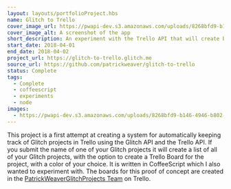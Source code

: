 ```yaml
---
layout: layouts/portfolioProject.hbs
name: Glitch to Trello
cover_image_url: https://pwapi-dev.s3.amazonaws.com/uploads/8268bfd9-b146-4946-b802-7b42100ec4d1
cover_image_alt: A screenshot of the app
short_description: An experiment with the Trello API that will create boards for your existing Glitch projects.
start_date: 2018-04-01
end_date: 2018-04-02
project_url: https://glitch-to-trello.glitch.me
source_url: https://github.com/patrickweaver/glitch-to-trello
status: Complete
tags:
  - Complete
  - coffeescript
  - experiments
  - node
images:
  - https://pwapi-dev.s3.amazonaws.com/uploads/8268bfd9-b146-4946-b802-7b42100ec4d1
---
```


This project is a first attempt at creating a system for automatically keeping track of Glitch projects in Trello using the Glitch API and the Trello API. If you submit the name of one of your Glitch projects it will create a list of all of your Glitch projects, with the option to create a Trello Board for the project, with a color of your choice. It is written in CoffeeScript which I also wanted to experiment with. The boards for this proof of concept are created in the [PatrickWeaverGlitchProjects Team](https://trello.com/patrickweaverglitch) on Trello.
